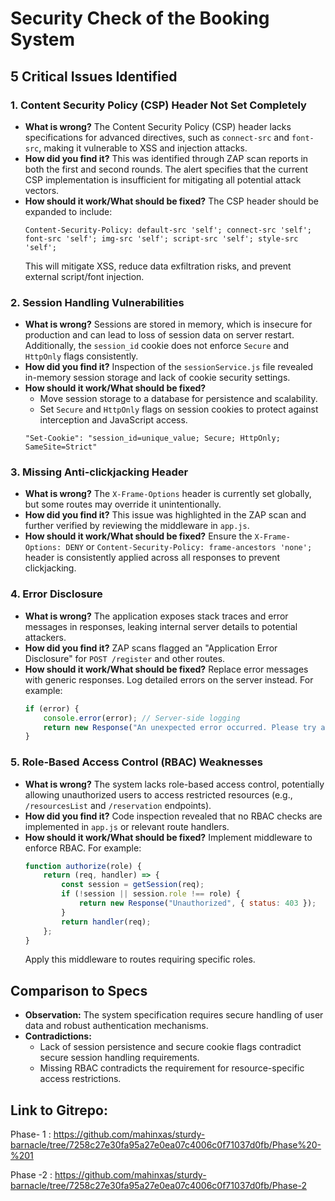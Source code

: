 # Security Check of the Booking System

## 5 Critical Issues Identified

### 1. **Content Security Policy (CSP) Header Not Set Completely**

- **What is wrong?**
  The Content Security Policy (CSP) header lacks specifications for advanced directives, such as `connect-src` and `font-src`, making it vulnerable to XSS and injection attacks.
- **How did you find it?**
  This was identified through ZAP scan reports in both the first and second rounds. The alert specifies that the current CSP implementation is insufficient for mitigating all potential attack vectors.
- **How should it work/What should be fixed?**
  The CSP header should be expanded to include:
  ```
  Content-Security-Policy: default-src 'self'; connect-src 'self'; font-src 'self'; img-src 'self'; script-src 'self'; style-src 'self';
  ```
  This will mitigate XSS, reduce data exfiltration risks, and prevent external script/font injection.

### 2. **Session Handling Vulnerabilities**

- **What is wrong?**
  Sessions are stored in memory, which is insecure for production and can lead to loss of session data on server restart. Additionally, the `session_id` cookie does not enforce `Secure` and `HttpOnly` flags consistently.
- **How did you find it?**
  Inspection of the `sessionService.js` file revealed in-memory session storage and lack of cookie security settings.
- **How should it work/What should be fixed?**
  - Move session storage to a database for persistence and scalability.
  - Set `Secure` and `HttpOnly` flags on session cookies to protect against interception and JavaScript access.
  ```
  "Set-Cookie": "session_id=unique_value; Secure; HttpOnly; SameSite=Strict"
  ```

### 3. **Missing Anti-clickjacking Header**

- **What is wrong?**
  The `X-Frame-Options` header is currently set globally, but some routes may override it unintentionally.
- **How did you find it?**
  This issue was highlighted in the ZAP scan and further verified by reviewing the middleware in `app.js`.
- **How should it work/What should be fixed?**
  Ensure the `X-Frame-Options: DENY` or `Content-Security-Policy: frame-ancestors 'none';` header is consistently applied across all responses to prevent clickjacking.

### 4. **Error Disclosure**

- **What is wrong?**
  The application exposes stack traces and error messages in responses, leaking internal server details to potential attackers.
- **How did you find it?**
  ZAP scans flagged an "Application Error Disclosure" for `POST /register` and other routes.
- **How should it work/What should be fixed?**
  Replace error messages with generic responses. Log detailed errors on the server instead. For example:
  ```javascript
  if (error) {
      console.error(error); // Server-side logging
      return new Response("An unexpected error occurred. Please try again later.", { status: 500 });
  }
  ```

### 5. **Role-Based Access Control (RBAC) Weaknesses**

- **What is wrong?**
  The system lacks role-based access control, potentially allowing unauthorized users to access restricted resources (e.g., `/resourcesList` and `/reservation` endpoints).
- **How did you find it?**
  Code inspection revealed that no RBAC checks are implemented in `app.js` or relevant route handlers.
- **How should it work/What should be fixed?**
  Implement middleware to enforce RBAC. For example:
  ```javascript
  function authorize(role) {
      return (req, handler) => {
          const session = getSession(req);
          if (!session || session.role !== role) {
              return new Response("Unauthorized", { status: 403 });
          }
          return handler(req);
      };
  }
  ```
  Apply this middleware to routes requiring specific roles.

## Comparison to Specs

- **Observation:** The system specification requires secure handling of user data and robust authentication mechanisms.
- **Contradictions:**
  - Lack of session persistence and secure cookie flags contradict secure session handling requirements.
  - Missing RBAC contradicts the requirement for resource-specific access restrictions.

## Link to Gitrepo:

Phase- 1 : https://github.com/mahinxas/sturdy-barnacle/tree/7258c27e30fa95a27e0ea07c4006c0f71037d0fb/Phase%20-%201

Phase -2 : https://github.com/mahinxas/sturdy-barnacle/tree/7258c27e30fa95a27e0ea07c4006c0f71037d0fb/Phase-2

